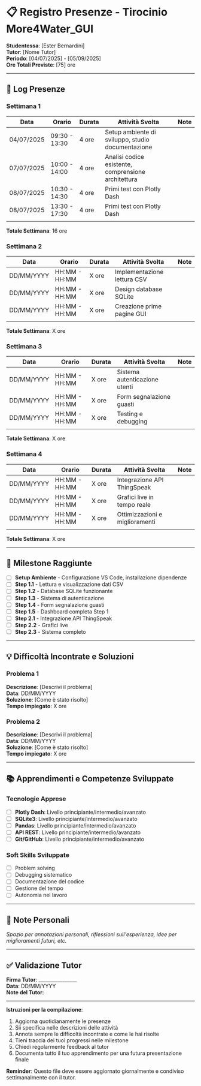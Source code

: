 # 📋 Registro Presenze - Tirocinio More4Water_GUI

**Studentessa**: [Ester Bernardini]  
**Tutor**: [Nome Tutor]  
**Periodo**: [04/07/2025] - [05/09/2025]  
**Ore Totali Previste**: [75] ore

---

## 📅 Log Presenze

### Settimana 1

| Data | Orario | Durata | Attività Svolta | Note |
|------|--------|--------|----------------|------|
| 04/07/2025 | 09:30 - 13:30 | 4 ore | Setup ambiente di sviluppo, studio documentazione | |
| 07/07/2025 | 10:00 - 14:00 | 4 ore | Analisi codice esistente, comprensione architettura | |
| 08/07/2025 | 10:30 - 14:30 | 4 ore | Primi test con Plotly Dash | |
| 08/07/2025 | 13:30 - 17:30 | 4 ore | Primi test con Plotly Dash | |
| | | | | |

**Totale Settimana**: 16 ore

### Settimana 2

| Data | Orario | Durata | Attività Svolta | Note |
|------|--------|--------|----------------|------|
| DD/MM/YYYY | HH:MM - HH:MM | X ore | Implementazione lettura CSV | |
| DD/MM/YYYY | HH:MM - HH:MM | X ore | Design database SQLite | |
| DD/MM/YYYY | HH:MM - HH:MM | X ore | Creazione prime pagine GUI | |
| | | | | |

**Totale Settimana**: X ore

### Settimana 3

| Data | Orario | Durata | Attività Svolta | Note |
|------|--------|--------|----------------|------|
| DD/MM/YYYY | HH:MM - HH:MM | X ore | Sistema autenticazione utenti | |
| DD/MM/YYYY | HH:MM - HH:MM | X ore | Form segnalazione guasti | |
| DD/MM/YYYY | HH:MM - HH:MM | X ore | Testing e debugging | |
| | | | | |

**Totale Settimana**: X ore

### Settimana 4

| Data | Orario | Durata | Attività Svolta | Note |
|------|--------|--------|----------------|------|
| DD/MM/YYYY | HH:MM - HH:MM | X ore | Integrazione API ThingSpeak | |
| DD/MM/YYYY | HH:MM - HH:MM | X ore | Grafici live in tempo reale | |
| DD/MM/YYYY | HH:MM - HH:MM | X ore | Ottimizzazioni e miglioramenti | |
| | | | | |

**Totale Settimana**: X ore

---

## 🎯 Milestone Raggiunte

- [ ] **Setup Ambiente** - Configurazione VS Code, installazione dipendenze
- [ ] **Step 1.1** - Lettura e visualizzazione dati CSV
- [ ] **Step 1.2** - Database SQLite funzionante
- [ ] **Step 1.3** - Sistema di autenticazione
- [ ] **Step 1.4** - Form segnalazione guasti
- [ ] **Step 1.5** - Dashboard completa Step 1
- [ ] **Step 2.1** - Integrazione API ThingSpeak
- [ ] **Step 2.2** - Grafici live
- [ ] **Step 2.3** - Sistema completo

---

## 💡 Difficoltà Incontrate e Soluzioni

### Problema 1
**Descrizione**: [Descrivi il problema]  
**Data**: DD/MM/YYYY  
**Soluzione**: [Come è stato risolto]  
**Tempo impiegato**: X ore

### Problema 2
**Descrizione**: [Descrivi il problema]  
**Data**: DD/MM/YYYY  
**Soluzione**: [Come è stato risolto]  
**Tempo impiegato**: X ore

---

## 📚 Apprendimenti e Competenze Sviluppate

### Tecnologie Apprese
- [ ] **Plotly Dash**: Livello principiante/intermedio/avanzato
- [ ] **SQLite3**: Livello principiante/intermedio/avanzato
- [ ] **Pandas**: Livello principiante/intermedio/avanzato
- [ ] **API REST**: Livello principiante/intermedio/avanzato
- [ ] **Git/GitHub**: Livello principiante/intermedio/avanzato

### Soft Skills Sviluppate
- [ ] Problem solving
- [ ] Debugging sistematico
- [ ] Documentazione del codice
- [ ] Gestione del tempo
- [ ] Autonomia nel lavoro

---

## 📝 Note Personali

*Spazio per annotazioni personali, riflessioni sull'esperienza, idee per miglioramenti futuri, etc.*

---

## ✅ Validazione Tutor

**Firma Tutor**: ________________  
**Data**: DD/MM/YYYY  
**Note del Tutor**: 

---

**Istruzioni per la compilazione**:
1. Aggiorna quotidianamente le presenze
2. Sii specifica nelle descrizioni delle attività
3. Annota sempre le difficoltà incontrate e come le hai risolte
4. Tieni traccia dei tuoi progressi nelle milestone
5. Chiedi regolarmente feedback al tutor
6. Documenta tutto il tuo apprendimento per una futura presentazione finale

**Reminder**: Questo file deve essere aggiornato giornalmente e condiviso settimanalmente con il tutor.
